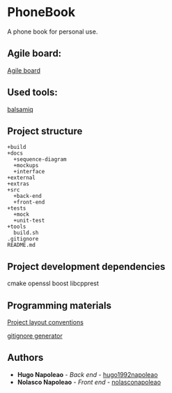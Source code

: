 # PhoneBook
A phone book for personal use.

## Agile board:
[Agile board](https://trello.com/b/quSZXPeZ/agile-sprint-board-phonebook)

## Used tools:
[balsamiq](https://balsamiq.com/)

## Project structure
```
+build
+docs
  +sequence-diagram
  +mockups
  +interface
+external
+extras
+src
  +back-end
  +front-end
+tests
  +mock
  +unit-test
+tools
  build.sh
.gitignore
README.md
```

## Project development dependencies
cmake
openssl
boost
libcpprest

## Programming materials
[Project layout conventions](https://api.csswg.org/bikeshed/?force=1&url=https://raw.githubusercontent.com/vector-of-bool/pitchfork/develop/data/spec.bs)

[gitignore generator](https://www.toptal.com/developers/gitignore)

## Authors
* **Hugo Napoleao** - *Back end* - [hugo1992napoleao](hugo_1992napoleao@hotmail.com)
* **Nolasco Napoleao** - *Front end* - [nolasconapoleao](nolascoamadonapoleao@gmail.com)
